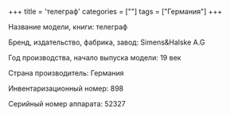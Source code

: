 +++
title = 'телеграф'
categories = [""]
tags = ["Германия"]
+++

Название модели, книги: телеграф

Бренд, издательство, фабрика, завод: Simens&Halske A.G

Год производства, начало выпуска модели: 19 век

Страна производитель: Германия

Инвентаризационный номер: 898

Серийный номер аппарата: 52327

